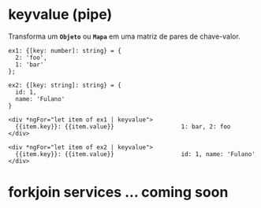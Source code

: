 # keyvalue (pipe) 

Transforma um **`Objeto`** ou **`Mapa`** em uma matriz de pares de chave-valor.

    ex1: {[key: number]: string} = {
      2: 'foo', 
      1: 'bar'
    };

    ex2: {[key: string]: string} = {
      id: 1,  
      name: 'Fulano'
    }
    
    <div *ngFor="let item of ex1 | keyvalue">
      {{item.key}}: {{item.value}}                   1: bar, 2: foo
    </div>
    
    <div *ngFor="let item of ex2 | keyvalue">
      {{item.key}}: {{item.value}}                   id: 1, name: 'Fulano' 
    </div>

# forkjoin services ... coming soon
